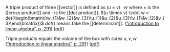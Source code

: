 A triple product of three [[vector]]  is defined as $(u \times v) \cdot w$ where $\times$ is the [[cross product]] and $\cdot$ is the [[dot product]]. 
$(u \times v) \cdot w = det(\begin{bmatrix}w_{1}&w_{2}&w_{3}\\u_{1}&u_{2}&u_{3}\\v_{1}&v_{2}&v_{3}\end{bmatrix})$ $det()$ means take the [[determinant]]. 
([“introduction to linear algebra”, p. 291](zotero://select/library/items/4K5E75TP)) ([pdf](zotero://open-pdf/library/items/LM7HCCN7?page=291&annotation=8JWJ3TZQ))


Triple products equals the volume of the box with sides $u, v, w$ ([“introduction to linear algebra”, p. 291](zotero://select/library/items/4K5E75TP)) ([pdf](zotero://open-pdf/library/items/LM7HCCN7?page=291&annotation=UVTSABEB))